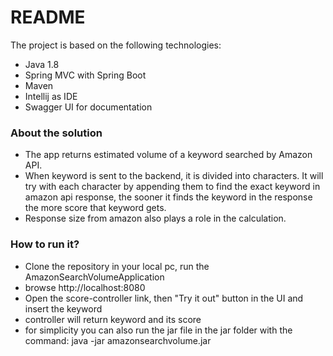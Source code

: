 # README #

The project is based on the following technologies:

* Java 1.8
* Spring MVC with Spring Boot
* Maven
* Intellij as IDE 
* Swagger UI for documentation

### About the solution ###

* The app returns estimated volume of a keyword searched by Amazon API. 
* When keyword is sent to the backend, it is divided into characters. It will try with each character by appending them to find the exact keyword in amazon api response, the sooner it finds the keyword in the response the more score that keyword gets. 
* Response size from amazon also plays a role in the calculation.

### How to run it? ###

* Clone the repository in your local pc, run the AmazonSearchVolumeApplication
* browse http://localhost:8080 
* Open the score-controller link, then "Try it out" button in the UI and insert the keyword 
* controller will return keyword and its score
* for simplicity you can also run the jar file in the jar folder with the command: java -jar amazonsearchvolume.jar

